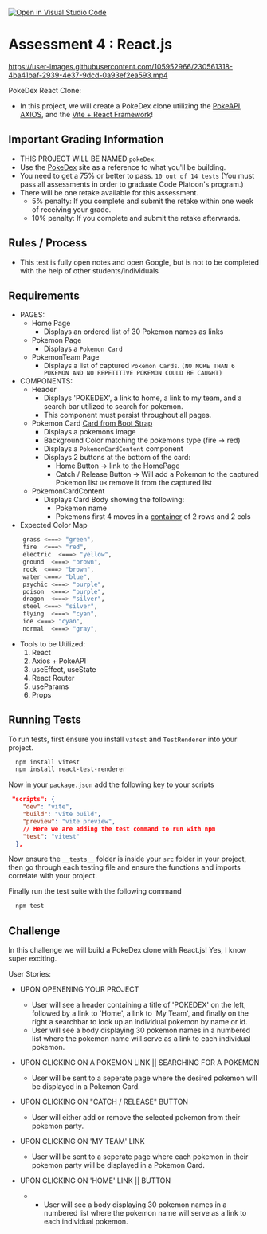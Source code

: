 [![Open in Visual Studio Code](https://classroom.github.com/assets/open-in-vscode-718a45dd9cf7e7f842a935f5ebbe5719a5e09af4491e668f4dbf3b35d5cca122.svg)](https://classroom.github.com/online_ide?assignment_repo_id=10790124&assignment_repo_type=AssignmentRepo)
# Assessment 4 : React.js

https://user-images.githubusercontent.com/105952966/230561318-4ba41baf-2939-4e37-9dcd-0a93ef2ea593.mp4

PokeDex React Clone:

- In this project, we will create a PokeDex clone utilizing the [PokeAPI](https://pokeapi.co/), [AXIOS](https://axios-http.com/docs/intro), and the [Vite + React Framework](https://vitejs.dev/guide/)!

## Important Grading Information
- THIS PROJECT WILL BE NAMED `pokeDex`.
- Use the [PokeDex](https://codeplatoon-fullstack.github.io/assessment-4/) site as a reference to what you'll be building.
- You need to get a 75% or better to pass. `10 out of 14 tests` (You must pass all assessments in order to graduate Code Platoon's program.)
- There will be one retake available for this assessment.
  - 5% penalty: If you complete and submit the retake within one week of receiving your grade.
  - 10% penalty: If you complete and submit the retake afterwards.

## Rules / Process

- This test is fully open notes and open Google, but is not to be completed with the help of other students/individuals

## Requirements

- PAGES:
  - Home Page
    - Displays an ordered list of 30 Pokemon names as links
  - Pokemon Page
    - Displays a `Pokemon Card`
  - PokemonTeam Page
    - Displays a list of captured `Pokemon Cards`. `(NO MORE THAN 6 POKEMON AND NO REPETITIVE POKEMON COULD BE CAUGHT)`
- COMPONENTS:
  - Header
    - Displays 'POKEDEX', a link to home, a link to my team, and a search bar utilized to search for pokemon.
    - This component must persist throughout all pages.
  - Pokemon Card [Card from Boot Strap](https://react-bootstrap.github.io/components/cards/#basic-example)
    - Displays a pokemons image
    - Background Color matching the pokemons type (fire -> red)
    - Displays a `PokemonCardContent` component
    - Displays 2 buttons at the bottom of the card:
      - Home Button -> link to the HomePage
      - Catch / Release Button -> Will add a Pokemon to the captured Pokemon list `OR` remove it from the captured list
  - PokemonCardContent 
    - Displays Card Body showing the following:
      - Pokemon name
      - Pokemons first 4 moves in a [container](https://react-bootstrap.netlify.app/layout/grid/#container) of 2 rows and 2 cols 
- Expected Color Map
```bash
    grass <===> "green",
    fire  <===> "red",
    electric  <===> "yellow",
    ground  <===> "brown",
    rock  <===> "brown",
    water <===> "blue",
    psychic <===> "purple",
    poison  <===> "purple",
    dragon  <===> "silver",
    steel <===> "silver",
    flying  <===> "cyan",
    ice <===> "cyan",
    normal  <===> "gray",
```
- Tools to be Utilized:
  1. React
  2. Axios + PokeAPI
  3. useEffect, useState
  4. React Router
  5. useParams
  6. Props


## Running Tests

To run tests, first ensure you install `vitest` and `TestRenderer` into your project.

```bash
  npm install vitest
  npm install react-test-renderer
```

Now in your `package.json`  add the following key to your scripts
```json
 "scripts": {
    "dev": "vite",
    "build": "vite build",
    "preview": "vite preview",
    // Here we are adding the test command to run with npm
    "test": "vitest"
  },
```

Now ensure the `__tests__` folder is inside your `src` folder in your project, then go through each testing file and ensure the functions and imports correlate with your project.


Finally run the test suite with the following command
```bash
  npm test
```

## Challenge

In this challenge we will build a PokeDex clone with React.js! Yes, I know super exciting.

User Stories:

- UPON OPENENING YOUR PROJECT

  - User will see a header containing a title of 'POKEDEX' on the left, followed by a link to 'Home', a link to 'My Team', and finally on the right a searchbar to look up an individual pokemon by name or id.
  - User will see a body displaying 30 pokemon names in a numbered list where the pokemon name will serve as a link to each individual pokemon.

- UPON CLICKING ON A POKEMON LINK || SEARCHING FOR A POKEMON

  - User will be sent to a seperate page where the desired pokemon will be displayed in a Pokemon Card.

- UPON CLICKING ON "CATCH / RELEASE" BUTTON

  - User will either add or remove the selected pokemon from their pokemon party.

- UPON CLICKING ON 'MY TEAM' LINK

  - User will be sent to a seperate page where each pokemon in their pokemon party will be displayed in a Pokemon Card.

- UPON CLICKING ON 'HOME' LINK || BUTTON
  - - User will see a body displaying 30 pokemon names in a numbered list where the pokemon name will serve as a link to each individual pokemon.

